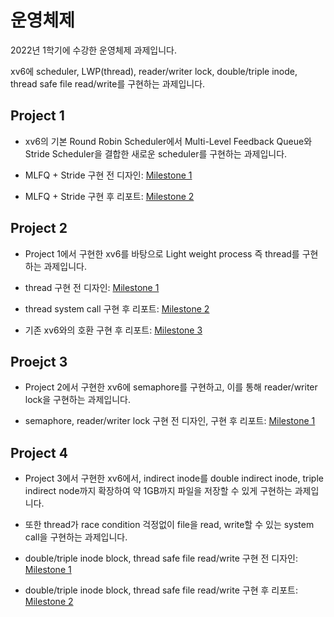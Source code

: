 # 운영체제

2022년 1학기에 수강한 운영체제 과제입니다.

xv6에 scheduler, LWP(thread), reader/writer lock, double/triple inode, thread safe file read/write를 구현하는 과제입니다.



Project 1
---
- xv6의 기본 Round Robin Scheduler에서 Multi-Level Feedback Queue와 Stride Scheduler을 결합한 새로운 scheduler를 구현하는 과제입니다.

- MLFQ + Stride 구현 전 디자인: [Milestone 1](https://github.com/heegh000/HYU-Operating-Systems/wiki/Project1-Milestone1)
- MLFQ + Stride 구현 후 리포트: [Milestone 2](https://github.com/heegh000/HYU-Operating-Systems/wiki/Project1-Milestone2)

Project 2
---
- Project 1에서 구현한 xv6를 바탕으로 Light weight process 즉 thread를 구현하는 과제입니다.

- thread 구현 전 디자인: [Milestone 1](https://github.com/heegh000/HYU-Operating-Systems/wiki/Project2-Milestone1)
- thread system call 구현 후 리포트: [Milestone 2](https://github.com/heegh000/HYU-Operating-Systems/wiki/Project2-Milestone2)
- 기존 xv6와의 호환 구현 후 리포트: [Milestone 3](https://github.com/heegh000/HYU-Operating-Systems/wiki/Project2-Milestone3)

Proejct 3
---
- Project 2에서 구현한 xv6에 semaphore를 구현하고, 이를 통해 reader/writer lock을 구현하는 과제입니다.

- semaphore, reader/writer lock 구현 전 디자인, 구현 후 리포트: [Milestone 1](https://github.com/heegh000/HYU-Operating-Systems/wiki/Project3)

Project 4
---
- Project 3에서 구현한 xv6에서, indirect inode를 double indirect inode, triple indirect node까지 확장하여 약 1GB까지 파일을 저장할 수 있게 구현하는 과제입니다.
- 또한 thread가 race condition 걱정없이 file을 read, write할 수 있는 system call을 구현하는 과제입니다.

- double/triple inode block, thread safe file read/write 구현 전 디자인: [Milestone 1](https://github.com/heegh000/HYU-Operating-Systems/wiki/Project4-Milestone1)
- double/triple inode block, thread safe file read/write 구현 후 리포트: [Milestone 2](https://github.com/heegh000/HYU-Operating-Systems/wiki/Project4-Milestone2)
